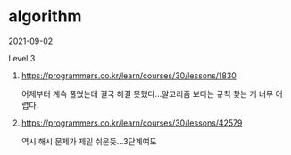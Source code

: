 # algorithm

2021-09-02

Level 3

1. https://programmers.co.kr/learn/courses/30/lessons/1830

   어제부터 계속 풀었는데 결국 해결 못했다...알고리즘 보다는 규칙 찾는 게 너무 어렵다.

2. https://programmers.co.kr/learn/courses/30/lessons/42579

   역시 해시 문제가 제일 쉬운듯...3단계여도